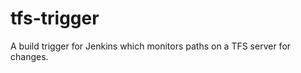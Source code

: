 tfs-trigger
===========

A build trigger for Jenkins which monitors paths on a TFS server for changes.
